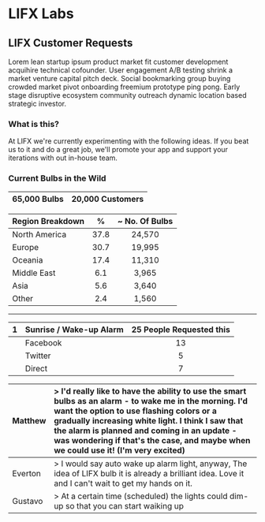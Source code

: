 # LIFX Labs 
## LIFX Customer Requests

Lorem lean startup ipsum product market fit customer development acquihire technical cofounder. User engagement A/B testing shrink a market venture capital pitch deck. Social bookmarking group buying crowded market pivot onboarding freemium prototype ping pong. Early stage disruptive ecosystem community outreach dynamic location based strategic investor. 

### What is this?

At LIFX we're currently experimenting with the following ideas. If you beat us to it and do a great job, we'll promote your app and support your iterations with out in-house team.

### Current Bulbs in the Wild

| 65,000 Bulbs | 20,000 Customers |
|:------------:|:----------------:|

| Region Breakdown | % | ~ No. Of Bulbs |
|:---|:---:|:---:|
| North America | 37.8 | 24,570 |
| Europe | 30.7 | 19,995 |
| Oceania | 17.4 | 11,310 |
| Middle East | 6.1 | 3,965 |
| Asia | 5.6 | 3,640 |
| Other | 2.4 | 1,560 |

---------------------------------------------

| 1 | Sunrise / Wake-up Alarm | 25 People Requested this |
|:-:|:-----------------------|:------------------------:|
|| Facebook | 13 |
|| Twitter | 5 |
|| Direct | 7 |

| Matthew | > I'd really like to have the ability to use the smart bulbs as an alarm - to wake me in the morning. I'd want the option to use flashing colors or a gradually increasing white light. I think I saw that the alarm is planned and coming in an update - was wondering if that's the case, and maybe when we could use it! (I'm very excited) |
|:------|:-------|
| Everton | > I would say auto wake up alarm light, anyway, The idea of LIFX bulb it is already a brilliant idea. Love it and I can't wait to get my hands on it. |
| Gustavo |  > At a certain time (scheduled) the lights could dim-up so that you can start waiking up |
